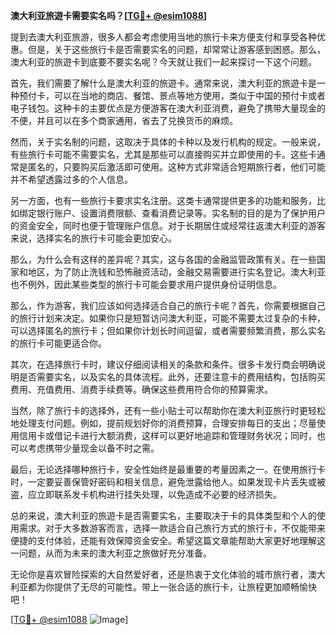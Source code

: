 **澳大利亚旅遊卡需要实名吗？[[TG💪+ @esim1088](https://t.me/s/esim1088)]**

提到去澳大利亚旅游，很多人都会考虑使用当地的旅行卡来方便支付和享受各种优惠。但是，关于这些旅行卡是否需要实名的问题，却常常让游客感到困惑。那么，澳大利亚的旅遊卡到底要不要实名呢？今天就让我们一起来探讨一下这个问题。

首先，我们需要了解什么是澳大利亚的旅遊卡。通常来说，澳大利亚的旅遊卡是一种预付卡，可以在当地的商店、餐馆、景点等地方使用，类似于中国的预付卡或者电子钱包。这种卡的主要优点是方便游客在澳大利亚消费，避免了携带大量现金的不便，并且可以在多个商家通用，省去了兑换货币的麻烦。

然而，关于实名制的问题，这取决于具体的卡种以及发行机构的规定。一般来说，有些旅行卡可能不需要实名，尤其是那些可以直接购买并立即使用的卡。这些卡通常是匿名的，只要购买后激活即可使用。这种方式非常适合短期旅行者，他们可能并不希望透露过多的个人信息。

另一方面，也有一些旅行卡要求实名注册。这类卡通常提供更多的功能和服务，比如绑定银行账户、设置消费限额、查看消费记录等。实名制的目的是为了保护用户的资金安全，同时也便于管理账户信息。对于长期居住或经常往返澳大利亚的游客来说，选择实名的旅行卡可能会更加安心。

那么，为什么会有这样的差异呢？其实，这与各国的金融监管政策有关。在一些国家和地区，为了防止洗钱和恐怖融资活动，金融交易需要进行实名登记。澳大利亚也不例外，因此某些类型的旅行卡可能会要求用户提供身份证明信息。

那么，作为游客，我们应该如何选择适合自己的旅行卡呢？首先，你需要根据自己的旅行计划来决定。如果你只是短暂访问澳大利亚，可能不需要太过复杂的卡种，可以选择匿名的旅行卡；但如果你计划长时间逗留，或者需要频繁消费，那么实名的旅行卡可能更适合你。

其次，在选择旅行卡时，建议仔细阅读相关的条款和条件。很多卡发行商会明确说明是否需要实名，以及实名的具体流程。此外，还要注意卡的费用结构，包括购买费用、充值费用、消费手续费等。确保这些费用符合你的预算需求。

当然，除了旅行卡的选择外，还有一些小贴士可以帮助你在澳大利亚旅行时更轻松地处理支付问题。例如，提前规划好你的消费预算，合理安排每日的支出；尽量使用信用卡或借记卡进行大额消费，这样可以更好地追踪和管理财务状况；同时，也可以考虑携带少量现金以备不时之需。

最后，无论选择哪种旅行卡，安全性始终是最重要的考量因素之一。在使用旅行卡时，一定要妥善保管好密码和相关信息，避免泄露给他人。如果发现卡片丢失或被盗，应立即联系发卡机构进行挂失处理，以免造成不必要的经济损失。

总的来说，澳大利亚的旅遊卡是否需要实名，主要取决于卡的具体类型和个人的使用需求。对于大多数游客而言，选择一款适合自己旅行方式的旅行卡，不仅能带来便捷的支付体验，还能有效保障资金安全。希望这篇文章能帮助大家更好地理解这一问题，从而为未来的澳大利亚之旅做好充分准备。

无论你是喜欢冒险探索的大自然爱好者，还是热衷于文化体验的城市旅行者，澳大利亚都为你提供了无尽的可能性。带上一张合适的旅行卡，让旅程更加顺畅愉快吧！

[[TG💪+ @esim1088](https://t.me/s/esim1088) ![Image](https://i.postimg.cc/4NQfJmqS/Snipaste-2025-05-13-00-14-12.png)]
